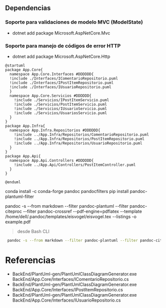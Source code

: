 
## Dependencias

### Soporte para validaciones de modelo MVC (ModelState)

+ dotnet add package Microsoft.AspNetCore.Mvc

### Soporte para manejo de códigos de error HTTP

+ dotnet add package Microsoft.AspNetCore.Http

```plantuml
@startuml
package App.Core{
  namespace App.Core.Interfaces #DDDDDD{
  !include ./Interfaces/IComentarioRepositorio.puml
  !include ./Interfaces/IPostItemRepositorio.puml
  !include ./Interfaces/IUsuarioRepositorio.puml
  }
  namespace App.Core.Servicios #DDDDDD{
    !include ./Servicios/IPostItemServicio.puml
    !include ./Servicios/PostItemServicio.puml
    !include ./Servicios/IUsuarioServicio.puml
    !include ./Servicios/UsuariosServicio.puml
  }
}
package App.Infra{
  namespace App.Infra.Repositorios #DDDDDD{
    !include ../App.Infra/Repositorios/ComentarioRepositorio.puml
    !include ../App.Infra/Repositorios/PostItemRepositorio.puml
    !include ../App.Infra/Repositorios/UsuarioRepositorio.puml
  }
}
package App.Api{
  namespace App.Api.Controllers #DDDDDD{
    !include ../App.Api/Controllers/PostItemController.puml
  }
}

@enduml
```

conda install -c conda-forge pandoc pandocfilters
pip install pandoc-plantuml-filter

pandoc -s --from markdown --filter pandoc-plantuml --filter pandoc-citeproc --filter pandoc-crossref --pdf-engine=pdflatex --template /home/dell/.pandoc/templates/eisvogel/eisvogel.tex --listings -o example.pdf

> desde Bash CLI
```bash
 pandoc -s --from markdown --filter pandoc-plantuml --filter pandoc-citeproc --filter pandoc-crossref --pdf-engine=pdflatex --template C:/Users/asus/AppData/Local/Pandoc/templates/eisvogel/eisvogel.tex --listings -o example.pdf
```

# Referencias

* BackEnd/PlantUml-gen/PlantUmlClassDiagramGenerator.exe BackEnd/App.Core/Interfaces/IComentarioRepositorio.cs
* BackEnd/PlantUml-gen/PlantUmlClassDiagramGenerator.exe BackEnd/App.Core/Interfaces/IPostItemRepositorio.cs
* BackEnd/PlantUml-gen/PlantUmlClassDiagramGenerator.exe BackEnd/App.Core/Interfaces/IUsuarioRepositorio.cs